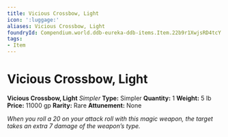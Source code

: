 ```yaml
---
title: Vicious Crossbow, Light
icon: ':luggage:'
aliases: Vicious Crossbow, Light
foundryId: Compendium.world.ddb-eureka-ddb-items.Item.22b9r1XwjsRD4tcY
tags:
- Item
---
```


# Vicious Crossbow, Light

**Vicious Crossbow, Light**
_Simpler_
**Type:** Simpler
**Quantity:** 1
**Weight:** 5 lb
**Price:** 11000 gp
**Rarity:** Rare
**Attunement:** None

*When you roll a 20 on your attack roll with this magic weapon, the target takes an extra 7 damage of the weapon’s type.*